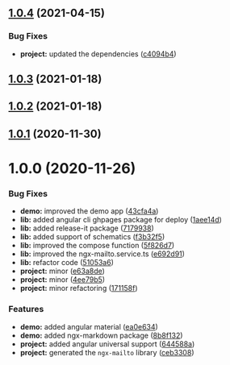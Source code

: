 ## [1.0.4](https://github.com/anthonynahas/ngx-mailto/compare/1.0.3...1.0.4) (2021-04-15)


### Bug Fixes

* **project:** updated the dependencies ([c4094b4](https://github.com/anthonynahas/ngx-mailto/commit/c4094b43ba948b5e1175f131aa6c76de16b9c614))

## [1.0.3](https://github.com/anthonynahas/ngx-mailto/compare/1.0.2...1.0.3) (2021-01-18)

## [1.0.2](https://github.com/anthonynahas/ngx-mailto/compare/1.0.1...1.0.2) (2021-01-18)

## [1.0.1](https://github.com/anthonynahas/ngx-mailto/compare/1.0.0...1.0.1) (2020-11-30)

# 1.0.0 (2020-11-26)


### Bug Fixes

* **demo:** improved the demo app ([43cfa4a](https://github.com/anthonynahas/ngx-mailto/commit/43cfa4af29da9b24c6789d18cfc072c3ce56610a))
* **lib:** added angular cli ghpages package for deploy ([1aee14d](https://github.com/anthonynahas/ngx-mailto/commit/1aee14d601771fd5b5cf63c5c5be568a58d3df4b))
* **lib:** added release-it package ([7179938](https://github.com/anthonynahas/ngx-mailto/commit/7179938ced32265115cbbf98a383f35571c6be2d))
* **lib:** added support of schematics ([f3b32f5](https://github.com/anthonynahas/ngx-mailto/commit/f3b32f523f8d3afbd1a4f3fd6514a9feda040f5b))
* **lib:** improved the compose function ([5f826d7](https://github.com/anthonynahas/ngx-mailto/commit/5f826d7949f68b2f8625a35ab52f99c72b1524b2))
* **lib:** improved the ngx-mailto.service.ts ([e692d91](https://github.com/anthonynahas/ngx-mailto/commit/e692d912d6d194591c10affd72258b44371a9b13))
* **lib:** refactor code ([51053a6](https://github.com/anthonynahas/ngx-mailto/commit/51053a6ffaec4d5ff2c964c9ff9e58c352dda468))
* **project:** minor ([e63a8de](https://github.com/anthonynahas/ngx-mailto/commit/e63a8dea20d5bdab802a48ed21c9a93fe307830e))
* **project:** minor ([4ee79b5](https://github.com/anthonynahas/ngx-mailto/commit/4ee79b51d57df71abc9678fa3197947d34052fad))
* **project:** minor refactoring ([171158f](https://github.com/anthonynahas/ngx-mailto/commit/171158f94ccee42653137fcdc0d8f636c0de324e))


### Features

* **demo:** added angular material ([ea0e634](https://github.com/anthonynahas/ngx-mailto/commit/ea0e634273b453d0f05a90ff27d08db0e3940bbb))
* **demo:** added ngx-markdown package ([8b8f132](https://github.com/anthonynahas/ngx-mailto/commit/8b8f132acddb5a50bc55762b4963743f0689918a))
* **project:** added angular universal support ([644588a](https://github.com/anthonynahas/ngx-mailto/commit/644588a623396bfbe2be900d7cc21f3a638e27d9))
* **project:** generated the `ngx-mailto` library ([ceb3308](https://github.com/anthonynahas/ngx-mailto/commit/ceb3308dffb1cc63fd7d4301e2c2670132b55b6e))

